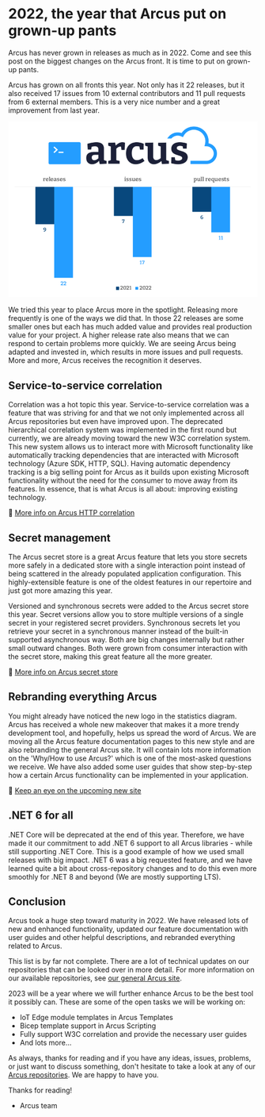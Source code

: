 # 2022, the year that Arcus put on grown-up pants
Arcus has never grown in releases as much as in 2022. Come and see this post on the biggest changes on the Arcus front. It is time to put on grown-up pants.

Arcus has grown on all fronts this year. Not only has it 22 releases, but it also received 17 issues from 10 external contributors and 11 pull requests from 6 external members. This is a very nice number and a great improvement from last year.

![Arcus stats](media/arcus-stats.png)

We tried this year to place Arcus more in the spotlight. Releasing more frequently is one of the ways we did that. In those 22 releases are some smaller ones but each has much added value and provides real production value for your project. A higher release rate also means that we can respond to certain problems more quickly. We are seeing Arcus being adapted and invested in, which results in more issues and pull requests. More and more, Arcus receives the recognition it deserves.

## Service-to-service correlation
Correlation was a hot topic this year. Service-to-service correlation was a feature that was striving for and that we not only implemented across all Arcus repositories but even have improved upon. The deprecated hierarchical correlation system was implemented in the first round but currently, we are already moving toward the new W3C correlation system. This new system allows us to interact more with Microsoft functionality like automatically tracking dependencies that are interacted with Microsoft technology (Azure SDK, HTTP, SQL). Having automatic dependency tracking is a big selling point for Arcus as it builds upon existing Microsoft functionality without the need for the consumer to move away from its features. In essence, that is what Arcus is all about: improving existing technology.

🚩 [More info on Arcus HTTP correlation](https://webapi.arcus-azure.net/features/correlation/) 

## Secret management
The Arcus secret store is a great Arcus feature that lets you store secrets more safely in a dedicated store with a single interaction point instead of being scattered in the already populated application configuration. This highly-extensible feature is one of the oldest features in our repertoire and just got more amazing this year.

Versioned and synchronous secrets were added to the Arcus secret store this year. Secret versions allow you to store multiple versions of a single secret in your registered secret providers. Synchronous secrets let you retrieve your secret in a synchronous manner instead of the built-in supported asynchronous way. Both are big changes internally but rather small outward changes. Both were grown from consumer interaction with the secret store, making this great feature all the more greater.

🚩 [More info on Arcus secret store](https://security.arcus-azure.net/features/secret-store)

## Rebranding everything Arcus
You might already have noticed the new logo in the statistics diagram. Arcus has received a whole new makeover that makes it a more trendy development tool, and hopefully, helps us spread the word of Arcus. We are moving all the Arcus feature documentation pages to this new style and are also rebranding the general Arcus site. It will contain lots more information on the 'Why/How to use Arcus?' which is one of the most-asked questions we receive. We have also added some user guides that show step-by-step how a certain Arcus functionality can be implemented in your application.

🚩 [Keep an eye on the upcoming new site](https://arcus-azure.net/)

## .NET 6 for all
.NET Core will be deprecated at the end of this year. Therefore, we have made it our commitment to add .NET 6 support to all Arcus libraries - while still supporting .NET Core. This is a good example of how we used small releases with big impact. .NET 6 was a big requested feature, and we have learned quite a bit about cross-repository changes and to do this even more smoothly for .NET 8 and beyond (We are mostly supporting LTS).

## Conclusion
Arcus took a huge step toward maturity in 2022. We have released lots of new and enhanced functionality, updated our feature documentation with user guides and other helpful descriptions, and rebranded everything related to Arcus.

This list is by far not complete. There are a lot of technical updates on our repositories that can be looked over in more detail. For more information on our available repositories, see [our general Arcus site](https://arcus-azure.net/).

2023 will be a year where we will further enhance Arcus to be the best tool it possibly can. These are some of the open tasks we will be working on:
- IoT Edge module templates in Arcus Templates
- Bicep template support in Arcus Scripting
- Fully support W3C correlation and provide the necessary user guides
- And lots more...

As always, thanks for reading and if you have any ideas, issues, problems, or just want to discuss something, don't hesitate to take a look at any of our [Arcus repositories](https://github.com/arcus-azure).
We are happy to have you.

Thanks for reading!
- Arcus team